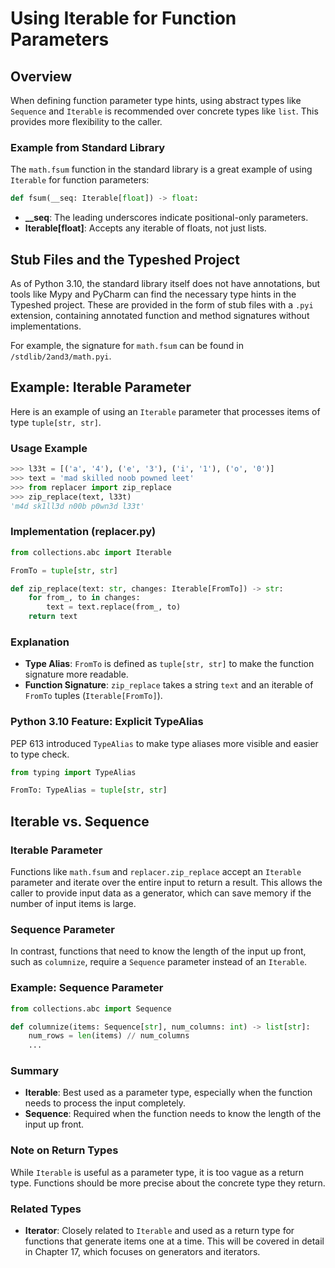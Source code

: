 # Using Iterable for Function Parameters

## Overview

When defining function parameter type hints, using abstract types like `Sequence` and `Iterable` is recommended over concrete types like `list`. This provides more flexibility to the caller.

### Example from Standard Library

The `math.fsum` function in the standard library is a great example of using `Iterable` for function parameters:
```python
def fsum(__seq: Iterable[float]) -> float:
```

- **__seq**: The leading underscores indicate positional-only parameters.
- **Iterable[float]**: Accepts any iterable of floats, not just lists.

## Stub Files and the Typeshed Project

As of Python 3.10, the standard library itself does not have annotations, but tools like Mypy and PyCharm can find the necessary type hints in the Typeshed project. These are provided in the form of stub files with a `.pyi` extension, containing annotated function and method signatures without implementations.

For example, the signature for `math.fsum` can be found in `/stdlib/2and3/math.pyi`.

## Example: Iterable Parameter

Here is an example of using an `Iterable` parameter that processes items of type `tuple[str, str]`.

### Usage Example

```python
>>> l33t = [('a', '4'), ('e', '3'), ('i', '1'), ('o', '0')]
>>> text = 'mad skilled noob powned leet'
>>> from replacer import zip_replace
>>> zip_replace(text, l33t)
'm4d sk1ll3d n00b p0wn3d l33t'
```

### Implementation (replacer.py)

```python
from collections.abc import Iterable

FromTo = tuple[str, str]

def zip_replace(text: str, changes: Iterable[FromTo]) -> str:
    for from_, to in changes:
        text = text.replace(from_, to)
    return text
```

### Explanation

- **Type Alias**: `FromTo` is defined as `tuple[str, str]` to make the function signature more readable.
- **Function Signature**: `zip_replace` takes a string `text` and an iterable of `FromTo` tuples (`Iterable[FromTo]`).

### Python 3.10 Feature: Explicit TypeAlias

PEP 613 introduced `TypeAlias` to make type aliases more visible and easier to type check.

```python
from typing import TypeAlias

FromTo: TypeAlias = tuple[str, str]
```

## Iterable vs. Sequence

### Iterable Parameter

Functions like `math.fsum` and `replacer.zip_replace` accept an `Iterable` parameter and iterate over the entire input to return a result. This allows the caller to provide input data as a generator, which can save memory if the number of input items is large.

### Sequence Parameter

In contrast, functions that need to know the length of the input up front, such as `columnize`, require a `Sequence` parameter instead of an `Iterable`.

### Example: Sequence Parameter

```python
from collections.abc import Sequence

def columnize(items: Sequence[str], num_columns: int) -> list[str]:
    num_rows = len(items) // num_columns
    ...
```

### Summary

- **Iterable**: Best used as a parameter type, especially when the function needs to process the input completely.
- **Sequence**: Required when the function needs to know the length of the input up front.

### Note on Return Types

While `Iterable` is useful as a parameter type, it is too vague as a return type. Functions should be more precise about the concrete type they return.

### Related Types

- **Iterator**: Closely related to `Iterable` and used as a return type for functions that generate items one at a time. This will be covered in detail in Chapter 17, which focuses on generators and iterators.